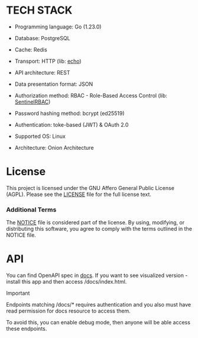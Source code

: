 # TECH STACK

-   Programming language: Go (1.23.0)

-   Database: PostgreSQL

-   Cache: Redis

-   Transport: HTTP (lib: [echo](https://github.com/labstack/echo))

-   API architecture: REST

-   Data presentation format: JSON

-   Authorization method: RBAC - Role-Based Access Control (lib: [SentinelRBAC](https://github.com/abaxoth0/SentinelRBAC))

-   Password hashing method: bcrypt (ed25519)

-   Authentication: toke-based (JWT) & OAuth 2.0

-   Supported OS: Linux

-   Architecture: Onion Architecture

# License

This project is licensed under the GNU Affero General Public License (AGPL).
Please see the [LICENSE](LICENSE) file for the full license text.

### Additional Terms
The [NOTICE](NOTICE) file is considered part of the license. By using, modifying,
or distributing this software, you agree to comply with the terms outlined in the NOTICE file.

# API

You can find OpenAPI spec in [docs](docs). If you want to see visualized version - install this app and then access /docs/index.html.

>[!IMPORTANT]
>Endpoints matching /docs/* requires authentication and you also must have read permission for docs resource to access them.
>
>To avoid this, you can enable debug mode, then anyone will be able access these endpoints.

